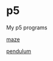 # p5
My p5 programs

[maze](https://dmpapazog.github.io/p5/maze/index.html)

[pendulum](https://dmpapazog.github.io/p5/pendulum/index.html)